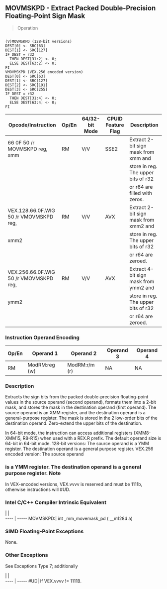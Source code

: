 ## MOVMSKPD - Extract Packed Double-Precision Floating-Point Sign Mask

> Operation
``` slim

(V)MOVMSKPD (128-bit versions)
DEST[0] <- SRC[63]
DEST[1] <- SRC[127]
IF DEST = r32
  THEN DEST[31:2] <- 0;
  ELSE DEST[63:2] <- 0;
FI
VMOVMSKPD (VEX.256 encoded version)
DEST[0] <- SRC[63]
DEST[1] <- SRC[127]
DEST[2] <- SRC[191]
DEST[3] <- SRC[255]
IF DEST = r32
  THEN DEST[31:4] <- 0;
  ELSE DEST[63:4] <- 0;
FI

```

 Opcode/Instruction                    | Op/En| 64/32-bit Mode| CPUID Feature Flag| Description                          
 ---  | --- | --- | --- | ---
 66 0F 50 /r MOVMSKPD reg, xmm         | RM   | V/V           | SSE2              | Extract 2-bit sign mask from xmm and 
                                       |      |               |                   | store in reg. The upper bits of r32  
                                       |      |               |                   | or r64 are filled with zeros.        
 VEX.128.66.0F.WIG 50 /r VMOVMSKPD reg,| RM   | V/V           | AVX               | Extract 2-bit sign mask from xmm2 and
 xmm2                                  |      |               |                   | store in reg. The upper bits of r32  
                                       |      |               |                   | or r64 are zeroed.                   
 VEX.256.66.0F.WIG 50 /r VMOVMSKPD reg,| RM   | V/V           | AVX               | Extract 4-bit sign mask from ymm2 and
 ymm2                                  |      |               |                   | store in reg. The upper bits of r32  
                                       |      |               |                   | or r64 are zeroed.                   

### Instruction Operand Encoding
 Op/En| Operand 1    | Operand 2    | Operand 3| Operand 4
 ---  | --- | --- | --- | ---
 RM   | ModRM:reg (w)| ModRM:r/m (r)| NA       | NA       

### Description
Extracts the sign bits from the packed double-precision floating-point values
in the source operand (second operand), formats them into a 2-bit mask, and
stores the mask in the destination operand (first operand). The source operand
is an XMM register, and the destination operand is a general-purpose register.
The mask is stored in the 2 low-order bits of the destination operand. Zero-extend
the upper bits of the destination.

In 64-bit mode, the instruction can access additional registers (XMM8-XMM15,
R8-R15) when used with a REX.R prefix. The default operand size is 64-bit in
64-bit mode. 128-bit versions: The source operand is a YMM register. The destination
operand is a general purpose register. VEX.256 encoded version: The source operand
### is a YMM register. The destination operand is a general purpose register. Note
In VEX-encoded versions, VEX.vvvv is reserved and must be 1111b, otherwise instructions
will #UD.



### Intel C/C++ Compiler Intrinsic Equivalent
   | |  
---- | -----
 MOVMSKPD:| int _mm_movemask_pd ( __m128d a)

### SIMD Floating-Point Exceptions
None.


### Other Exceptions
See Exceptions Type 7; additionally

   | |  
---- | -----
 #UD| If VEX.vvvv != 1111B.

